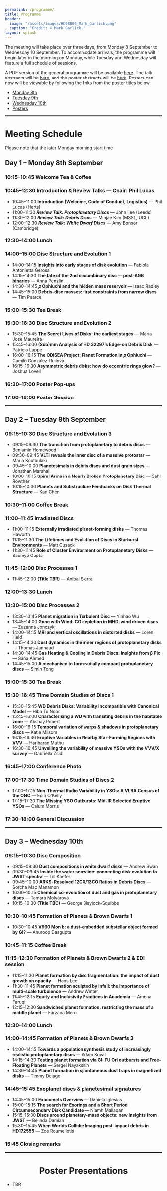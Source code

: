 ```yaml
---
permalink: /programme/
title: Programme
header:
  image: "/assets/images/HD98800_Mark_Garlick.png"
  caption: "Credit: © Mark Garlick."
layout: splash
---
```


The meeting will take place over three days, from Monday 8 September to Wednesday 10 September. To accommodate arrivals, the programme will begin later in the morning on Monday, while Tuesday and Wednesday will feature a full schedule of sessions.

A PDF version of the general programme will be available [here](../assets/images/Programme2025.pdf). The talk abstracts will be [here](../assets/images/Talks2025.pdf), and the poster abstracts will be [here](../assets/images/Posters2025.pdf). Posters can now will be viewable by following the links from the poster titles below.

- [Monday 8th](#day-1--monday-8th-september)
- [Tuesday 9th](#day-2--tuesday-9th-september)
- [Wednesday 10th](#day-3--wednesday-10th-september)
- [Posters](#posters)

<hr style="height:3px; border:none; background-color:#333;" />

# Meeting Schedule
Please note that the later Monday morning start time

## Day 1 – Monday 8th September

### 10:15–10:45 Welcome Tea & Coffee

### 10:45–12:30 **Introduction & Review Talks** — Chair: Phil Lucas
- 10:45–11:00 **Introduction (Welcome, Code of Conduct, Logistics)** — Phil Lucas (Herts)
- 11:00–11:30 ***Review Talk: Protoplanetary Discs*** — John Ilee (Leeds)
- 11:30–12:00 ***Review Talk: Debris Discs*** — Minjae Kim (MSSL, UCL)
- 12:00–12:30 ***Review Talk: White Dwarf Discs*** — Amy Bonsor (Cambridge)

### 12:30–14:00 Lunch

### 14:00–15:00 **Disc Structure and Evolution 1**
- 14:00–14:15 **Insights into early stages of disk evolution** — Fabiola Antonietta Gerosa
- 14:15–14:30 **The fate of the 2nd circumbinary disc — post-AGB binaries** — Anna Penzlin
- 14:30–14:45 **𝜌 Ophiuchi and the hidden mass reservoir** — Isaac Radley
- 14:45–15:00 **Debris-disc masses: first constraints from narrow discs** — Tim Pearce

### 15:00–15:30 Tea Break

### 15:30–16:30 **Disc Structure and Evolution 2**
- 15:30–15:45 **The Secret Lives of Disks: the earliest stages** — Maria Jose Maureira
- 15:45–16:00 **(Sub)mm Analysis of HD 32297’s Edge-on Debris Disk** — Patricia Luppe
- 16:00–16:15 **The ODISEA Project: Planet Formation in 𝜌 Ophiuchi** — Camilo Gonzalez-Ruilova
- 16:15–16:30 **Asymmetric debris disks: how do eccentric rings glow?** — Joshua Lovell

### 16:30–17:00 Poster Pop-ups

### 17:00–18:00 Poster Session

<hr style="height:3px; border:none; background-color:#333;" />

## Day 2 – Tuesday 9th September

### 09:15–10:30 **Disc Structure and Evolution 3**
- 09:15–09:30 **The transition from protoplanetary to debris discs** — Benjamin Homewood
- 09:30–09:45 **VLTI reveals the inner disc of a massive protostar** — Maria Koutoulaki
- 09:45–10:00 **Planetesimals in debris discs and dust grain sizes** — Jonathan Marshall
- 10:00–10:15 **Spiral Arms in a Nearly Broken Protoplanetary Disc** — Sahl Rowther
- 10:15–10:30 **Planets and Substructure Feedbacks on Disk Thermal Structure** — Kan Chen

### 10:30–11:00 Coffee Break

### 11:00–11:45 **Irradiated Discs**
- 11:00–11:15 **Externally irradiated planet-forming disks** — Thomas Haworth
- 11:15–11:30 **The Lifetimes and Evolution of Discs in Starburst Environments** — Matt Cusack
- 11:30–11:45 **Role of Cluster Environment on Protoplanetary Disks** — Saumya Gupta

### 11:45–12:00 **Disc Processes 1**
- 11:45–12:00 **(Title TBR)** — Anibal Sierra

### 12:00–13:30 Lunch

### 13:30–15:00 **Disc Processes 2**
- 13:30–13:45 **Planet migration in Turbulent Disc** — Yinhao Wu
- 13:45–14:00 **Gone with Wind: CO depletion in MHD-wind driven discs** — Zuzanna Jonczyk
- 14:00–14:15 **MRI and vertical oscillations in distorted disks** — Loren Held
- 14:15–14:30 **Dust dynamics in the inner regions of protoplanetary disks** — Thomas Jannaud
- 14:30–14:45 **Gas Heating & Cooling in Debris Discs: Insights from β Pic** — Sana Ahmed
- 14:45–15:00 **A mechanism to form radially compact protoplanetary discs** — Simin Tong

### 15:00–15:30 Tea Break

### 15:30–16:45 **Time Domain Studies of Discs 1**
- 15:30–15:45 **WD Debris Disks: Variability Incompatible with Canonical Model** — Hiba Tu Noor
- 15:45–16:00 **Characterising a WD with transiting debris in the habitable zone** — Akshay Robert
- 16:00–16:15 **Temporal variation of warps & shadows in protoplanetary discs** — Katie Milsom
- 16:15–16:30 **Eruptive Variables in Nearby Star-Forming Regions with VVV** — Hariharan Muthu
- 16:30–16:45 **Unveiling the variability of massive YSOs with the VVV/X survey** — Gabriella Zsidi

### 16:45–17:00 Conference Photo

### 17:00–17:30 **Time Domain Studies of Discs 2**
- 17:00–17:15 **Non-Thermal Radio Variability in YSOs: A VLBA Census of the ONC** — Eoin O'Kelly
- 17:15–17:30 **The Missing YSO Outbursts: Mid-IR Selected Eruptive YSOs** — Calum Morris

### 17:30–18:00 General Discussion

<hr style="height:3px; border:none; background-color:#333;" />

## Day 3 – Wednesday 10th

### 09:15–10:30 **Disc Composition**
- 09:15–09:30 **Dust compositions in white dwarf disks** — Andrew Swan
- 09:30–09:45 **Inside the water snowline: connecting disk evolution to JWST spectra** — Till Kaefer
- 09:45–10:00 **ARKS: Resolved 12CO/13CO Ratios in Debris Discs** — Sorcha Mac Manamon
- 10:00–10:15 **Chemical co-evolution of dust and gas in protoplanetary discs** — Tamara Molyarova
- 10:15–10:30 **(Title TBC)** — George Blaylock-Squibbs

### 10:30–10:45 **Formation of Planets & Brown Dwarfs 1**
- 10:30–10:45 **V960 Mon b: a dust-embedded substellar object formed by GI?** — Anuroop Dasgupta

### 10:45–11:15 Coffee Break

### 11:15–12:30 **Formation of Planets & Brown Dwarfs 2 & EDI session**
- 11:15–11:30 **Planet formation by disc fragmentation: the impact of dust growth on opacity** — Hans Lee
- 11:30–11:45 **Planet formation sculpted by infall: the importance of multi-scale turbulence** — Andrew Winter
- 11:45–12:15 **Equity and Inclusivity Practices in Academia** — Amena Faruqi
- 12:15–12:30 **Sandwiched planet formation: restricting the mass of a middle planet** — Farzana Meru

### 12:30–14:00 Lunch

### 14:00–14:45 **Formation of Planets & Brown Dwarfs 3**
- 14:00–14:15 **Towards a population synthesis study of increasingly realistic protoplanetary discs** — Adam Koval
- 14:15–14:30 **Testing planet formation via GI: FU Ori outbursts and Free-Floating Planets** — Sergei Nayakshin
- 14:30–14:45 **Planet formation in spontaneous dust traps in magnetized disks** — Timmy Delage

### 14:45–15:45 **Exoplanet discs & planetesimal signatures**
- 14:45–15:00 **Exocomets Overview** — Daniela Iglesias
- 15:00–15:15 **The search for Exorings and a Short Period Circumsecondary Disk Candidate** — Niamh Mallagan
- 15:15–15:30 **Discs around planetary-mass objects: new insights from JWST** — Belinda Damian
- 15:30–15:45 **When Worlds Collide: Imaging post-impact debris in HD172555** — Zoe Roumeliotis

### 15:45 Closing remarks

<hr style="height:3px; border:none; background-color:#333;" />

<h1 id="posters" style="text-align: center;">Poster Presentations</h1>


- TBR
